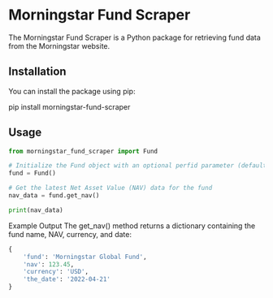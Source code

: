 # Morningstar Fund Scraper

The Morningstar Fund Scraper is a Python package for retrieving fund data from the Morningstar website.

## Installation

You can install the package using pip:

pip install morningstar-fund-scraper

## Usage

```python
from morningstar_fund_scraper import Fund

# Initialize the Fund object with an optional perfid parameter (default is '0P0000IWH7')
fund = Fund()

# Get the latest Net Asset Value (NAV) data for the fund
nav_data = fund.get_nav()

print(nav_data)
```


Example Output
The get_nav() method returns a dictionary containing the fund name, NAV, currency, and date:

```python
{
    'fund': 'Morningstar Global Fund',
    'nav': 123.45,
    'currency': 'USD',
    'the_date': '2022-04-21'
}
```


